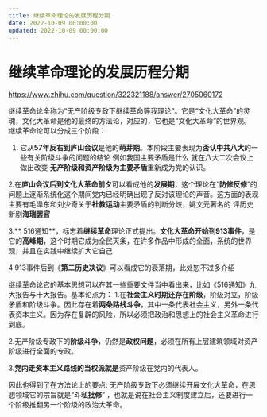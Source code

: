 ```yaml
---
title: 继续革命理论的发展历程分期
date: 2022-10-09 00:00:00
updated: 2022-10-09 00:00:00
---
```


# 继续革命理论的发展历程分期

https://www.zhihu.com/question/322321188/answer/2705060172

继续革命论全称为“无产阶级专政下继续革命等我理论”。它是“文化大革命”的灵魂，文化大革命是他的最终的方法论，对应的，它也是“文化大革命”的世界观。
继续革命论可以分成三个阶段：
1. 它从**57年反右到庐山会议**是他的**萌芽期**。本阶段主要表现为**否认中共八大**的一些有关阶级斗争的问题的结论 例如我国主要矛盾是什么 就在八大二次会议上做出改变 **无产阶级和资产阶级为主要矛盾**重新成为党的认识。

2.在**庐山会议后到文化大革命前夕**可以看成他的**发展期**，这个理论在“**防修反修**”的问题上逐渐系统化这个期间党内已经明确出现了反对该理论的声音。这方面的表现主要有毛泽东和刘少奇关于**社教运动**主要矛盾的判断分歧，姚文元著名的 评历史新剧**海瑞罢官**

3.** 516通知**，标志着**继续革命**理论正式提出。**文化大革命开始到913事件**，是它的**高峰期**，这个时期它成为全民天条，在许多作品中形成的全面，系统的世界观，并且在实践中继续扩大它自己

4 913事件后到《**第二历史决议**》可以看成它的衰落期，此处恕不过多介绍

继续革命论它的基本思想可以在其一些重要文件当中看出来，比如《516通知》九大报告与十大报告。基本论点为：
1.在**社会主义时期还存在阶级**，阶级对立，阶级矛盾和阶级斗争。因此存在着**两条路线斗争**，其中一条代表社会主义，另外一条代表资本主义。因为存在复辟的风险，所以必须把政治和思想上的社会主义革命进行到底。

2.无产阶级专政下的**阶级斗争**，仍然是**政权问题**，必须在所有上层建筑领域对资产阶级进行全面的专政。

3.**党内走资本主义路线的当权派就是**资产阶级在党内的代表人。

因此也得到了在方法论上的要点: 无产阶级专政下必须继续开展文化大革命，在思想领域它的宗旨就是“**斗私批修**” ，也就是说在社会主义制度建立后，还要进行一个阶级推翻另一个阶级的政治大革命。
